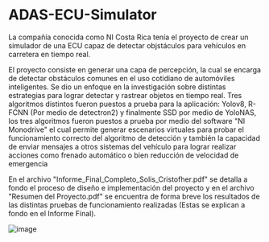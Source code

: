 # ADAS-ECU-Simulator
La compañía conocida como NI Costa Rica tenía el proyecto de crear un simulador de una ECU capaz de detectar objstáculos para vehículos en carretera en tiempo real. 

El proyecto consiste en generar una capa de percepción, la cual se encarga de detectar obstáculos comunes en el uso cotidiano de automóviles inteligentes. Se dio un enfoque en la investigación sobre distintas estrategias para lograr detectar y rastrear objetos en tiempo real. 
Tres algoritmos distintos fueron puestos a prueba para la aplicación: Yolov8, R-FCNN (Por medio de detectron2) y finalmente SSD por medio de YoloNAS, los tres algoritmos fueron puestos a prueba por medio del software "NI Monodrive" el cual permite generar escenarios virtuales para probar el funcionamiento correcto del algoritmo de detección y también la capacidad de enviar mensajes a otros sistemas del vehículo para lograr realizar acciones como frenado automático o bien reducción de velocidad de emergencia

En el archivo "Informe_Final_Completo_Solis_Cristofher.pdf" se detalla a fondo el proceso de diseño e implementación del proyecto y en el archivo "Resumen del Proyecto.pdf" se encuentra de forma breve los resultados de las distintas pruebas de funcionamiento realizadas (Estas se explican a fondo en el Informe Final). 

![image](https://github.com/Cristofhersj/ADAS-ECU-Simulator/assets/71050835/9fe092fa-1e83-42de-93b2-6e38ca950c4d)
